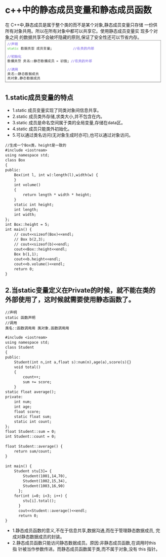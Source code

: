 # c++中的静态成员变量和静态成员函数

在 C++中,静态成员是属于整个类的而不是某个对象,静态成员变量只存储 一份供 所有对象共用。所以在所有对象中都可以共享它。使用静态成员变量实 现多个对象之间 的数据共享不会破坏隐藏的原则,保证了安全性还可以节省内存。 ![](../.gitbook/assets/markdown-img-paste-20180521104045244.png)

## 1.static成员变量的特点

* 1.static 成员变量实现了同类对象间信息共享。
* 2.static 成员类外存储,求类大小,并不包含在内。
* 3.static 成员是命名空间属于类的全局变量,存储在data区。
* 4.static 成员只能类外初始化。
* 5.可以通过类名访问\(无对象生成时亦可\),也可以通过对象访问。

```text
//生成一个Box类，height是一致的
#include <iostream>
using namespace std;
class Box
{
public:
    Box(int l, int w):length(l),width(w) {
    }
    int volume()
    {
        return length * width * height;
    }
    static int height;
    int length;
    int width;
};
int Box::height = 5;
int main() {
    // cout<<sizeof(Box)<<endl;
    // Box b(2,3);
    // cout<<sizeof(b)<<endl;
    cout<<Box::height<<endl;
    Box b(1,1);
    cout<<b.height<<endl;
    cout<<b.volume()<<endl;
    return 0;
}
```

## 2.当static变量定义在Private的时候，就不能在类的外部使用了，这时候就需要使用静态函数了。

```text
//声明
static 函数声明
//调⽤
类名::函数调⽤用 类对象.函数调⽤用
```

```text
#include <iostream>
using namespace std;
class Student
{
public:
    Student(int n,int a,float s):num(n),age(a),score(s){}
    void total()
    {
        count++;
        sum += score;
    }
static float average();
private:
    int num;
    int age;
    float score;
    static float sum;
    static int count;
};
float Student::sum = 0;
int Student::count = 0;

float Student::average() {
    return sum/count;
}

int main() {
    Student stu[3]= {
        Student(1001,14,70),
        Student(1002,15,34),
        Student(1003,16,90)
      };
    for(int i=0; i<3; i++) {
        stu[i].total();
      }
      cout<<Student::average()<<endl;
      return 0;     
}
```

* 1.静态成员函数的意义,不在于信息共享,数据沟通,而在于管理静态数据成员, 完 成对静态数据成员的封装。
* 2.静态成员函数只能访问静态数据成员。原因:非静态成员函数,在调用时this 指 针被当作参数传进。而静态成员函数属于类,而不属于对象,没有 this 指针。

